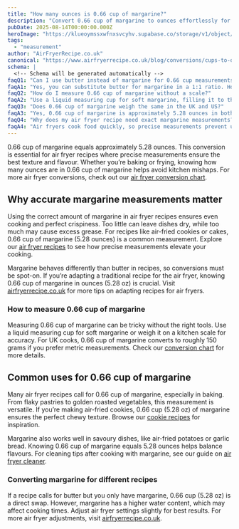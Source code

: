```yaml
---
title: "How many ounces is 0.66 cup of margarine?"
description: "Convert 0.66 cup of margarine to ounces effortlessly for precise air fryer recipes. Get accurate measurements in seconds!"
pubDate: 2025-08-14T00:00:00.000Z
heroImage: "https://klueoymssxwfnxsvcyhv.supabase.co/storage/v1/object/public/Shmucket/how-many-ounces-is-0-66-cup-margarine.webp"
tags:
  - "measurement"
author: "AirFryerRecipe.co.uk"
canonical: "https://www.airfryerrecipe.co.uk/blog/conversions/cups-to-ounces/how-many-ounces-is-0-66-cup-margarine"
schema: |
  <!-- Schema will be generated automatically -->
faqQ1: "Can I use butter instead of margarine for 0.66 cup measurements?"
faqA1: "Yes, you can substitute butter for margarine in a 1:1 ratio. However, butter has a lower water content, which may slightly alter texture. For air fryer recipes, margarine often works better due to its higher smoke point."
faqQ2: "How do I measure 0.66 cup of margarine without a scale?"
faqA2: "Use a liquid measuring cup for soft margarine, filling it to the 2/3 mark. For stick margarine, 0.66 cup equals about 10.5 tablespoons. Pack it firmly to avoid air gaps for accurate measurements."
faqQ3: "Does 0.66 cup of margarine weigh the same in the UK and US?"
faqA3: "Yes, 0.66 cup of margarine is approximately 5.28 ounces in both UK and US measurements. However, UK recipes may list weights in grams (150g), so always double-check if converting."
faqQ4: "Why does my air fryer recipe need exact margarine measurements?"
faqA4: "Air fryers cook food quickly, so precise measurements prevent uneven results. Too much margarine can cause smoking, while too little may dry out dishes. Stick to 0.66 cup (5.28 oz) for consistent outcomes."
---
```

<p>0.66 cup of margarine equals approximately 5.28 ounces. This conversion is essential for air fryer recipes where precise measurements ensure the best texture and flavour. Whether you’re baking or frying, knowing how many ounces are in 0.66 cup of margarine helps avoid kitchen mishaps. For more air fryer conversions, check out our <a href=https://www.airfryerrecipe.co.uk/air-fryer-conversion-chart>air fryer conversion chart</a>.</p>  

<h2>Why accurate margarine measurements matter</h2>  
<p>Using the correct amount of margarine in air fryer recipes ensures even cooking and perfect crispiness. Too little can leave dishes dry, while too much may cause excess grease. For recipes like air-fried cookies or cakes, 0.66 cup of margarine (5.28 ounces) is a common measurement. Explore our <a href=https://www.airfryerrecipe.co.uk/recipes>air fryer recipes</a> to see how precise measurements elevate your cooking.</p>  

<p>Margarine behaves differently than butter in recipes, so conversions must be spot-on. If you’re adapting a traditional recipe for the air fryer, knowing 0.66 cup of margarine in ounces (5.28 oz) is crucial. Visit <a href=https://www.airfryerrecipe.co.uk>airfryerrecipe.co.uk</a> for more tips on adapting recipes for air fryers.</p>  

<h3>How to measure 0.66 cup of margarine</h3>  
<p>Measuring 0.66 cup of margarine can be tricky without the right tools. Use a liquid measuring cup for soft margarine or weigh it on a kitchen scale for accuracy. For UK cooks, 0.66 cup of margarine converts to roughly 150 grams if you prefer metric measurements. Check our <a href=https://www.airfryerrecipe.co.uk/air-fryer-conversion-chart>conversion chart</a> for more details.</p>  

<h2>Common uses for 0.66 cup of margarine</h2>  
<p>Many air fryer recipes call for 0.66 cup of margarine, especially in baking. From flaky pastries to golden roasted vegetables, this measurement is versatile. If you’re making air-fried cookies, 0.66 cup (5.28 oz) of margarine ensures the perfect chewy texture. Browse our <a href=https://www.airfryerrecipe.co.uk/recipe-category/cookies>cookie recipes</a> for inspiration.</p>  

<p>Margarine also works well in savoury dishes, like air-fried potatoes or garlic bread. Knowing 0.66 cup of margarine equals 5.28 ounces helps balance flavours. For cleaning tips after cooking with margarine, see our guide on <a href=https://www.airfryerrecipe.co.uk/air-fryer-cleaner>air fryer cleaner</a>.</p>  

<h3>Converting margarine for different recipes</h3>  
<p>If a recipe calls for butter but you only have margarine, 0.66 cup (5.28 oz) is a direct swap. However, margarine has a higher water content, which may affect cooking times. Adjust air fryer settings slightly for best results. For more air fryer adjustments, visit <a href=https://www.airfryerrecipe.co.uk>airfryerrecipe.co.uk</a>.</p>
